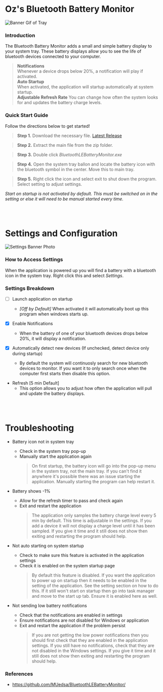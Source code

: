 # Oz's Bluetooth Battery Monitor

![Banner Gif of Tray](https://i.imgur.com/r18xM3j.png)


### Introduction
The Bluetooth Battery Monitor adds a small and simple battery display to your system tray. These battery displays allow you to see the life of bluetooth devices connected to your computer.

> **Notifications**   
Whenever a device drops below 20%, a notification will play if activated.  
**Auto Startup**  
When activated, the application will startup automatically at system startup.  
**Adjustable Refresh Rate**
You can change how often the system looks for and updates the battery charge levels.

### Quick Start Guide
Follow the directions below to get started!

> **Step 1.** Download the necessary file. [Latest Release](https://github.com/o0Zz/ozBluetoothLEBatteryMonitor.git)

>**Step 2.** Extract the main file from the zip folder.

>**Step 3.** Double click *BluetoothLEBatteryMonitor.exe*

>**Step 4.** Open the system tray ballon and locate the battery icon with the bluetooth symbol in the center. Move this to main tray.

>**Step 5.** Right click the icon and select exit to shut down the program. Select setting to adjust settings.

*Start on startup is not activated by default. This must be switched on in the setting or else it will need to be manual started every time.*

<br />
<br />

# Settings and Configuration
![Settings Banner Photo](https://i.imgur.com/HuXtQqF.jpeg)
### How to Access Settings
When the application is powered up you will find a battery with a bluetooth icon in the system tray. Right click this and select *Settings*.

### Settings Breakdown

- [ ] Launch application on startup
  - *[Off by Default]* When activated it will automatically boot up this program when windows starts up.

- [x] Enable Notifications
  - When the battery of one of your bluetooth devices drops below 20%, it will display a notification.

- [x] Automatically detect new devices (If unchecked, detect device only during startup)
  - By default the system will continuosly search for new bluetooth devices to monitor. If you want it to only search once when the computer first starts then disable this option.

- Refresh [5 min Default]
  - This option allows you to adjust how often the application will pull and update the battery displays.

<br />
<br />

  # Troubleshooting

- Battery icon not in system tray
  - Check in the system tray pop-up 
  - Manually start the application again
    > On first startup, the battery icon will go into the pop-up menu in the system tray, not the main tray. If you can't find it anywhere it's possible there was an issue starting the application. Manually starting the program can help restart it.

- Battery shows -1%
  - Allow for the refresh timer to pass and check again 
  - Exit and restart the application
    > The application only samples the battery charge level every 5 min by default. This time is adjustable in the settings. If you add a device it will not display a charge level until it has been sampled. If you give it time and it still does not show then exiting and restarting the program should help.

- Not auto starting on system startup
  - Check to make sure this feature is activated in the application settings
  - Check it is enabled on the system startup page
    > By default this feature is disabled. If you want the application to power up on startup then it needs to be enabled in the setting of the application. See the setting section on how to do this. If it still won't start on startup then go into task manager and move to the start up tab. Ensure it is enabled here as well.

- Not sending low battery notifications
  - Check that the notifications are enabled in settings
  - Ensure notifications are not disabled for Windows or application 
  - Exit and restart the application if the problem persist
    >If you are not getting the low power notifications then you should first check that they are enabled in the application settings. If you still have no notifications, check that they are not disabled in the Windows settings. If you give it time and it still does not show then exiting and restarting the program should help.


### References
- https://github.com/MUedsa/BluetoothLEBatteryMonitor/
